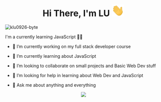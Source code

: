 
<h1  align="Center"> Hi There, I'm LU <img  src="https://raw.githubusercontent.com/ABSphreak/ABSphreak/master/gifs/Hi.gif"  width="40px"  />  </h1>

<p  align="left">  <img  src="https://komarev.com/ghpvc/?username=klu0926"  alt="klu0926-byte"  />  </p>


I'm a currently learning JavaScript 👨‍💻

- 📖 I’m currently working on my full stack developer course

- 🌱 I’m currently learning about JavaScript

- 👯 I’m looking to collaborate on small projects and Basic Web Dev stuff

- 🤔 I’m looking for help in learning about Web Dev and JavaScript

- 💬 Ask me about anything and everything

<p  align="Center" ><img  src="https://media1.giphy.com/media/Y9jnMrKtoulD3ugkJs/giphy.gif"  height="300px"></p>
